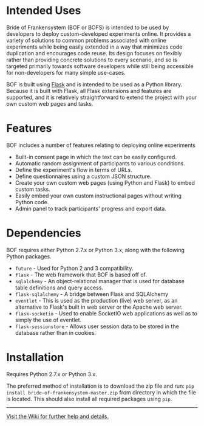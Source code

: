 Intended Uses
=============
Bride of Frankensystem (BOF or BOFS) is intended to be used by developers to deploy custom-developed experiments online. It provides a variety of solutions to common problems associated with online experiments while being easily extended in a way that minimizes code duplication and encourages code reuse. Its design focuses on flexibly rather than providing concrete solutions to every scenario, and so is targeted primarily towards software developers while still being accessible for non-developers for many simple use-cases.

BOF is built using [Flask](https://flask.palletsprojects.com/) and is intended to be used as a Python library. Because it is built with Flask, all Flask extensions and features are supported, and it is relatively straightforward to extend the project with your own custom web pages and tasks.


Features
========
BOF includes a number of features relating to deploying online experiments
* Built-in consent page in which the text can be easily configured.
* Automatic random assignment of participants to various conditions.
* Define the experiment's flow in terms of URLs.
* Define questionnaires using a custom JSON structure.
* Create your own custom web pages (using Python and Flask) to embed custom tasks.
* Easily embed your own custom instructional pages without writing Python code.
* Admin panel to track participants' progress and export data.


Dependencies
============
BOF requires either Python 2.7.x or Python 3.x, along with the following Python packages.

* `future` - Used for Python 2 and 3 compatibility.
* `flask` - The web framework that BOF is based off of.
* `sqlalchemy` - An object-relational manager that is used for database table definitions and query access.
* `flask-sqlalchemy` - A bridge between Flask and SQLAlchemy
* `eventlet` - This is used as the production (live) web server, as an alternative to Flask's built in web server or the Apache web server.
* `flask-socketio` - Used to enable SocketIO web applications as well as to simply the use of eventlet.
* `flask-sessionstore` - Allows user session data to be stored in the database rather than in cookies.


Installation
============
Requires Python 2.7.x or Python 3.x.

The preferred method of installation is to download the zip file and run: 
`pip install bride-of-frankensystem-master.zip` 
from directory in which the file is located.
This should also install all required packages using `pip`. 

----------------

[Visit the Wiki for further help and details.](https://github.com/colbyj/bride-of-frankensystem/wiki)

